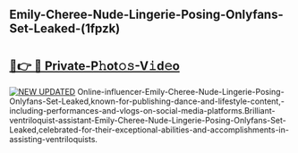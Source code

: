 ## Emily-Cheree-Nude-Lingerie-Posing-Onlyfans-Set-Leaked-(1fpzk)


# <h2><a href="https://mediaupload.pro?-19M">🔗👉 🔴 Private-P𝚑ot𝚘𝚜-V𝚒d𝚎o</a></h2>

[![NEW UPDATED](https://i.imgur.com/0qMVB7G.gif)](https://mediaupload.pro?-19M)
Online-influencer-Emily-Cheree-Nude-Lingerie-Posing-Onlyfans-Set-Leaked,known-for-publishing-dance-and-lifestyle-content,-including-performances-and-vlogs-on-social-media-platforms.Brilliant-ventriloquist-assistant-Emily-Cheree-Nude-Lingerie-Posing-Onlyfans-Set-Leaked,celebrated-for-their-exceptional-abilities-and-accomplishments-in-assisting-ventriloquists.  